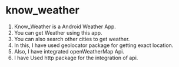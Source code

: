 # know_weather

1. Know_Weather is a Android Weather App.
2. You can get Weather using this app.
3. You can also search other cities to get weather.
4. In this, I have used geolocator package for getting exact location.
5. Also, I have integrated openWeatherMap Api.
6. I have Used http package for the integration of api.


